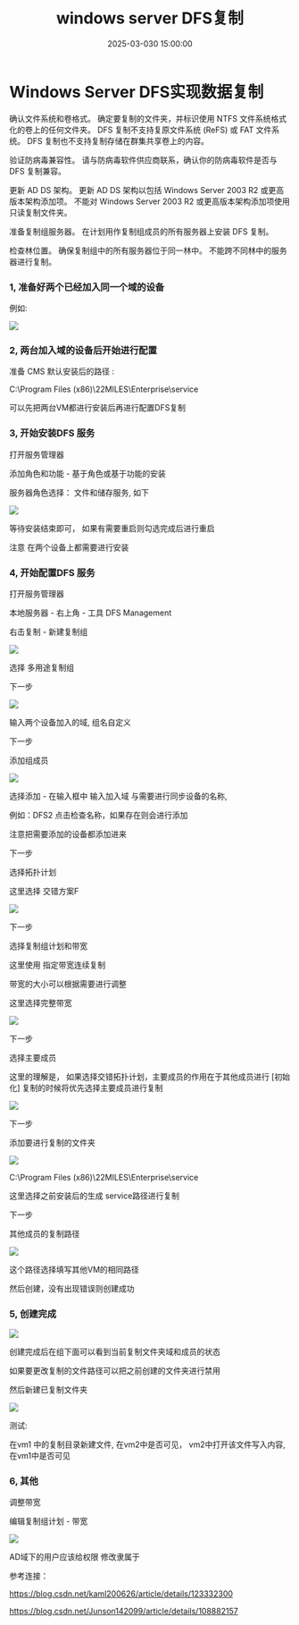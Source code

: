 ﻿---
title: windows server DFS复制
date: '2025-03-030 15:00:00'
sidebar: 'auto'
categories:
- windows
tags:
- windows
publish: true
---

<a name="I7SCk"></a>

# **Windows Server DFS实现数据复制**

确认文件系统和卷格式。 确定要复制的文件夹，并标识使用 NTFS 文件系统格式化的卷上的任何文件夹。 DFS 复制不支持复原文件系统 (ReFS) 或 FAT 文件系统。 DFS 复制也不支持复制存储在群集共享卷上的内容。

验证防病毒兼容性。 请与防病毒软件供应商联系，确认你的防病毒软件是否与 DFS 复制兼容。

更新 AD DS 架构。 更新 AD DS 架构以包括 Windows Server 2003 R2 或更高版本架构添加项。 不能对 Windows Server 2003 R2 或更高版本架构添加项使用只读复制文件夹。

准备复制组服务器。 在计划用作复制组成员的所有服务器上安装 DFS 复制。

检查林位置。 确保复制组中的所有服务器位于同一林中。 不能跨不同林中的服务器进行复制。


### **1, 准备好两个已经加入同一个域的设备**
例如:

![](./images/Aspose.Words.4a1816a2-eeea-43f6-bb7a-06fe3a13e644.001.png)

###
### **2, 两台加入域的设备后开始进行配置**
准备 CMS 默认安装后的路径 :

C:\Program Files (x86)\22MILES\Enterprise\service

可以先把两台VM都进行安装后再进行配置DFS复制


### **3, 开始安装DFS 服务**
打开服务管理器

添加角色和功能 - 基于角色或基于功能的安装

服务器角色选择： 文件和储存服务,  如下

![](./images/Aspose.Words.4a1816a2-eeea-43f6-bb7a-06fe3a13e644.002.png)

等待安装结束即可， 如果有需要重启则勾选完成后进行重启

注意 在两个设备上都需要进行安装

### **4, 开始配置DFS 服务**
打开服务管理器

本地服务器 - 右上角 - 工具 DFS Management

右击复制 - 新建复制组

![](./images/Aspose.Words.4a1816a2-eeea-43f6-bb7a-06fe3a13e644.003.png)

选择 多用途复制组

下一步





![](./images/Aspose.Words.4a1816a2-eeea-43f6-bb7a-06fe3a13e644.004.png)


输入两个设备加入的域,  组名自定义

下一步

添加组成员

![](./images/Aspose.Words.4a1816a2-eeea-43f6-bb7a-06fe3a13e644.005.png)

选择添加 - 在输入框中 输入加入域 与需要进行同步设备的名称, 

例如：DFS2 点击检查名称，如果存在则会进行添加

注意把需要添加的设备都添加进来

下一步

选择拓扑计划

这里选择 交错方案F

![](./images/Aspose.Words.4a1816a2-eeea-43f6-bb7a-06fe3a13e644.006.png)

下一步

选择复制组计划和带宽

这里使用 指定带宽连续复制

带宽的大小可以根据需要进行调整

这里选择完整带宽

![](./images/Aspose.Words.4a1816a2-eeea-43f6-bb7a-06fe3a13e644.007.png)

下一步

选择主要成员

这里的理解是， 如果选择交错拓扑计划，主要成员的作用在于其他成员进行 [初始化] 复制的时候将优先选择主要成员进行复制

![](./images/Aspose.Words.4a1816a2-eeea-43f6-bb7a-06fe3a13e644.008.png)


下一步

添加要进行复制的文件夹

![](./images/Aspose.Words.4a1816a2-eeea-43f6-bb7a-06fe3a13e644.009.png)

C:\Program Files (x86)\22MILES\Enterprise\service

这里选择之前安装后的生成 service路径进行复制

下一步

其他成员的复制路径

![](./images/Aspose.Words.4a1816a2-eeea-43f6-bb7a-06fe3a13e644.010.png)


这个路径选择填写其他VM的相同路径

然后创建，没有出现错误则创建成功

### **5, 创建完成**

![](./images/Aspose.Words.4a1816a2-eeea-43f6-bb7a-06fe3a13e644.011.png)

创建完成后在组下面可以看到当前复制文件夹域和成员的状态

如果要更改复制的文件路径可以把之前创建的文件夹进行禁用

然后新建已复制文件夹

![](./images/Aspose.Words.4a1816a2-eeea-43f6-bb7a-06fe3a13e644.012.png)

测试:

在vm1 中的复制目录新建文件,  在vm2中是否可见， vm2中打开该文件写入内容, 在vm1中是否可见

### **6, 其他**
调整带宽

编辑复制组计划 - 带宽

![](./images/Aspose.Words.4a1816a2-eeea-43f6-bb7a-06fe3a13e644.013.png)

AD域下的用户应该给权限 修改隶属于

参考连接：

<https://blog.csdn.net/kaml200626/article/details/123332300>


<https://blog.csdn.net/Junson142099/article/details/108882157>




